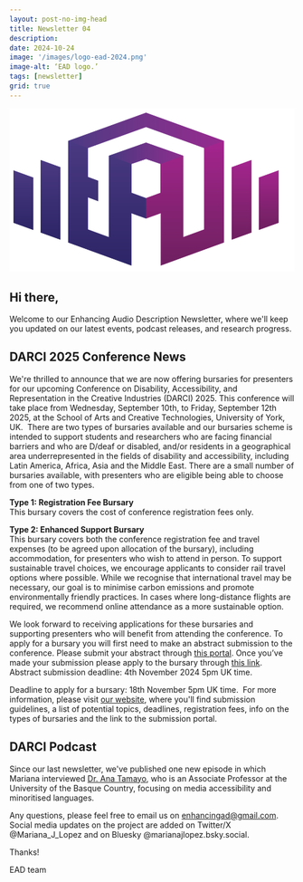 ```yaml
---
layout: post-no-img-head
title: Newsletter 04
description:
date: 2024-10-24
image: '/images/logo-ead-2024.png'
image-alt: ‘EAD logo.’
tags: [newsletter]
grid: true
---
```


![](/images/logo-ead-2024.png)

## Hi there,

Welcome to our Enhancing Audio Description Newsletter, where we'll keep you updated on our latest events, podcast releases, and research progress.

## DARCI 2025 Conference News

We're thrilled to announce that we are now offering bursaries for presenters for our upcoming Conference on Disability, Accessibility, and Representation in the Creative Industries (DARCI) 2025. This conference will take place from Wednesday, September 10th, to Friday, September 12th 2025, at the School of Arts and Creative Technologies, University of York, UK.
​
There are two types of bursaries available and our bursaries scheme is intended to support students and researchers who are facing financial barriers and who are D/deaf or disabled, and/or residents in a geographical area underrepresented in the fields of disability and accessibility, including Latin America, Africa, Asia and the Middle East. There are a small number of bursaries available, with presenters who are eligible being able to choose from one of two types.

**Type 1: Registration Fee Bursary**   
​This bursary covers the cost of conference registration fees only.

**Type 2: Enhanced Support Bursary​**   
This bursary covers both the conference registration fee and travel expenses (to be agreed upon allocation of the bursary), including accommodation, for presenters who wish to attend in person. To support sustainable travel choices, we encourage applicants to consider rail travel options where possible. While we recognise that international travel may be necessary, our goal is to minimise carbon emissions and promote environmentally friendly practices. In cases where long-distance flights are required, we recommend online attendance as a more sustainable option.

We look forward to receiving applications for these bursaries and supporting presenters who will benefit from attending the conference. To apply for a bursary you will first need to make an abstract submission to the conference. Please submit your abstract through [this portal](https://docs.google.com/forms/d/e/1FAIpQLScTlNZ8WKnnRfPuok3HkO8Ri0zccDYPq09XrckcGhSke4BVdw/viewform). Once you’ve made your submission please apply to the bursary through [this link](https://docs.google.com/forms/d/e/1FAIpQLSfPvgnIH97vHimQuD6AHg_fgpMyOogwYpDmj0BByq8qPjH8WQ/viewform).
​
Abstract submission deadline: 4th November 2024 5pm UK time.

Deadline to apply for a bursary: 18th November 5pm UK time.
​
For more information, please visit [our website](/darci-conference-announcement), where you'll find submission guidelines, a list of potential topics, deadlines, registration fees, info on the types of bursaries and the link to the submission portal.

## DARCI Podcast

Since our last newsletter, we've published one new episode in which Mariana interviewed [Dr. Ana Tamayo](/darci-10), who is an Associate Professor at the University of the Basque Country, focusing on media accessibility and minoritised languages.

Any questions, please feel free to email us on enhancingad@gmail.com. Social media updates on the project are added on Twitter/X @Mariana_J_Lopez and on Bluesky @marianajlopez.bsky.social.

Thanks!

​EAD team​